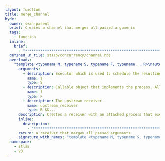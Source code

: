 ```yaml
---
layout: function
title: merge_channel
hyde:
  owner: sean-parent
  brief: Creates a channel that merges all passed arguments
  tags:
    - function
  inline:
    brief:
      - "***********************************************************************************************"
  defined_in_file: stlab/concurrency/channel.hpp
  overloads:
    "template <typename M, typename S, typename F, typename... R>\nauto merge_channel(S, F, R &&...)":
      arguments:
        - description: Executor which is used to schedule the resulting task
          name: s
          type: S
        - description: Callable object that implements the process. All results from the upstream process must be convertible to the only argument of the provided function object's function operator or the argument of process' await function.
          name: f
          type: F
        - description: The upstream receiver.
          name: upstream_receiver
          type: R &&...
      description: Creates a receiver with an attached process that executes the by `M`specified merge strategy whenever an upstream process provides a value. `M` can be of type `round_robin_t`, `unordered_t`, or `zip_with`.
      inline:
        description:
          - "***********************************************************************************************"
      return: a receiver that merges all passed arguments
      signature_with_names: "template <typename M, typename S, typename F, typename... R>\nauto merge_channel(S s, F f, R &&... upstream_receiver)"
  namespace:
    - stlab
    - v3
---
```

